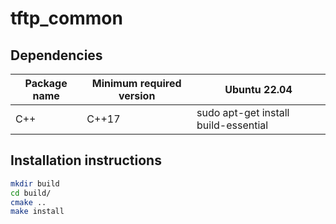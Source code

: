 # tftp_common

## Dependencies

| Package name            | Minimum required version | Ubuntu 22.04                         |
|-------------------------|--------------------------|--------------------------------------|
| C++                     | C++17                    | sudo apt-get install build-essential |

## Installation instructions

```bash
mkdir build
cd build/
cmake ..
make install
```
